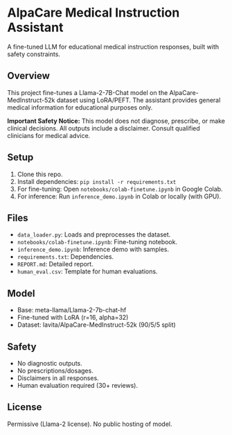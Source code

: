 # AlpaCare Medical Instruction Assistant

A fine-tuned LLM for educational medical instruction responses, built with safety constraints.

## Overview

This project fine-tunes a Llama-2-7B-Chat model on the AlpaCare-MedInstruct-52k dataset using LoRA/PEFT. The assistant provides general medical information for educational purposes only.

**Important Safety Notice:** This model does not diagnose, prescribe, or make clinical decisions. All outputs include a disclaimer. Consult qualified clinicians for medical advice.

## Setup

1. Clone this repo.
2. Install dependencies: `pip install -r requirements.txt`
3. For fine-tuning: Open `notebooks/colab-finetune.ipynb` in Google Colab.
4. For inference: Run `inference_demo.ipynb` in Colab or locally (with GPU).

## Files

- `data_loader.py`: Loads and preprocesses the dataset.
- `notebooks/colab-finetune.ipynb`: Fine-tuning notebook.
- `inference_demo.ipynb`: Inference demo with samples.
- `requirements.txt`: Dependencies.
- `REPORT.md`: Detailed report.
- `human_eval.csv`: Template for human evaluations.

## Model

- Base: meta-llama/Llama-2-7b-chat-hf
- Fine-tuned with LoRA (r=16, alpha=32)
- Dataset: lavita/AlpaCare-MedInstruct-52k (90/5/5 split)

## Safety

- No diagnostic outputs.
- No prescriptions/dosages.
- Disclaimers in all responses.
- Human evaluation required (30+ reviews).

## License

Permissive (Llama-2 license). No public hosting of model.
